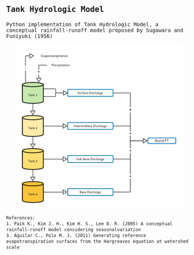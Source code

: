 ## <p style="font-family:monospace"> Tank Hydrologic Model </p>

<p style="font-family:monospace">
Python implementation of Tank Hydrologic Model, a conceptual rainfall-runoff model proposed by Sugawara and Funiyuki (1956)
</p>

<p align="center">
<img align="center" height="450px"  src="assets/ModelDiagram.png" >
</p>

```
References:
1. Paik K., Kim J. H., Kim H. S., Lee D. R. (2005) A conceptual rainfall-runoff model considering seasonalvariation
3. Aguilar C., Polo M. J. (2011) Generating reference evapotranspiration surfaces from the Hargreaves equation at watershed scale
```